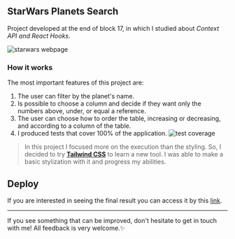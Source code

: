 ## StarWars Planets Search

Project developed at the end of block 17, in which I studied about _Context API and React Hooks_.

![starwars webpage](https://user-images.githubusercontent.com/99998543/178790371-f34805b5-3251-442d-b758-b1bf7467dda0.gif)

### How it works
The most important features of this project are:
1. The user can filter by the planet's name.
2. Is possible to choose a column and decide if they want only the numbers above, under, or equal a reference.
3. The user can choose how to order the table, increasing or decreasing, and according to a column of the table.
4. I produced tests that cover 100% of the application.
![test coverage](https://user-images.githubusercontent.com/99998543/178771567-2f3ea1c2-4198-4da4-ab7b-eb9f360e526d.png)

> In this project I focused more on the execution than the styling. So, I decided to try **[Tailwind CSS](https://tailwindcss.com/)** to learn a new tool. I was able to make a basic stylization with it and progress my abilities.

## Deploy

If you are interested in seeing the final result you can access it by this [link](https://starwars-planets-search-7ut1-maysa-b.vercel.app/).

----------

If you see something that can be improved, don't hesitate to get in touch with me! All feedback is very welcome.:sparkles: